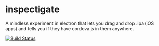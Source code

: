 # inspectigate

A mindless experiment in electron that lets you drag and drop .ipa (iOS apps) and tells you if they have cordova.js in them anywhere.

[![Build Status](https://travis-ci.org/purplecabbage/inspectigate.svg?branch=master)](https://travis-ci.org/purplecabbage/inspectigate )
